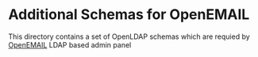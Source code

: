 # Additional Schemas for OpenEMAIL

This directory contains a set of OpenLDAP schemas which are requied by [OpenEMAIL](https://openemail.io) LDAP based admin panel 
